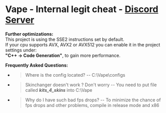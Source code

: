 # Vape - Internal legit cheat - [Discord Server](https://discord.gg/epoxy)


**Further optimizations:**<br>
This project is using the SSE2 instructions set by default.<br>
If your cpu supports AVX, AVX2 or AVX512 you can enable it in the project settings under:<br> **"C++ -> Code Generation"**, to gain more performance.

**Frequently Asked Questions:**
- > Where is the config located?
  -- C:\Vape\configs    
- > Skinchanger doesn't work ? Don't worry 
    -- You need to put file called ***kits_4_skins*** into C:\\Vape
- > Why do I have such bad fps drops?
    -- To minimize the chance of fps drops and other problems, compile in release mode and x86





